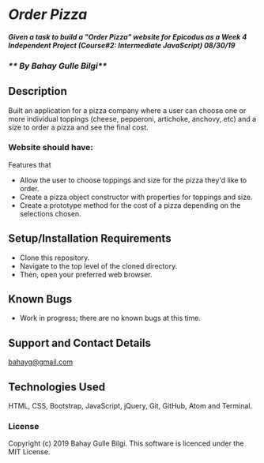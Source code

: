 # _Order Pizza_

#### _Given a task to build a "Order Pizza" website for Epicodus as a Week 4 Independent Project (Course#2: Intermediate JavaScript) 08/30/19_
### _** By Bahay Gulle Bilgi**_

## Description

Built an application for a pizza company where a user can choose one or more individual toppings (cheese, pepperoni, artichoke, anchovy, etc) and a size to order a pizza and see the final cost.

### Website should have:

Features that
- Allow the user to choose toppings and size for the pizza they'd like to order.
- Create a pizza object constructor with properties for toppings and size.
- Create a prototype method for the cost of a pizza depending on the selections chosen.

## Setup/Installation Requirements

* Clone this repository.
* Navigate to the top level of the cloned directory.
* Then, open your preferred web browser.

## Known Bugs

* Work in progress; there are no known bugs at this time.

## Support and Contact Details

bahayg@gmail.com

## Technologies Used

HTML, CSS, Bootstrap, JavaScript, jQuery, Git, GitHub, Atom and Terminal.      

### License

Copyright (c) 2019 Bahay Gulle Bilgi.
This software is licenced under the MIT License.
